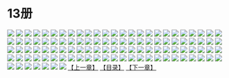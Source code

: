 # 13册
![](https://mao.mhtupian.com/uploads/img/7563/111242/1.jpg)
![](https://mao.mhtupian.com/uploads/img/7563/111242/2.jpg)
![](https://mao.mhtupian.com/uploads/img/7563/111242/3.jpg)
![](https://mao.mhtupian.com/uploads/img/7563/111242/4.jpg)
![](https://mao.mhtupian.com/uploads/img/7563/111242/5.jpg)
![](https://mao.mhtupian.com/uploads/img/7563/111242/6.jpg)
![](https://mao.mhtupian.com/uploads/img/7563/111242/7.jpg)
![](https://mao.mhtupian.com/uploads/img/7563/111242/8.jpg)
![](https://mao.mhtupian.com/uploads/img/7563/111242/9.jpg)
![](https://mao.mhtupian.com/uploads/img/7563/111242/10.jpg)
![](https://mao.mhtupian.com/uploads/img/7563/111242/11.jpg)
![](https://mao.mhtupian.com/uploads/img/7563/111242/12.jpg)
![](https://mao.mhtupian.com/uploads/img/7563/111242/13.jpg)
![](https://mao.mhtupian.com/uploads/img/7563/111242/14.jpg)
![](https://mao.mhtupian.com/uploads/img/7563/111242/15.jpg)
![](https://mao.mhtupian.com/uploads/img/7563/111242/16.jpg)
![](https://mao.mhtupian.com/uploads/img/7563/111242/17.jpg)
![](https://mao.mhtupian.com/uploads/img/7563/111242/18.jpg)
![](https://mao.mhtupian.com/uploads/img/7563/111242/19.jpg)
![](https://mao.mhtupian.com/uploads/img/7563/111242/20.jpg)
![](https://mao.mhtupian.com/uploads/img/7563/111242/21.jpg)
![](https://mao.mhtupian.com/uploads/img/7563/111242/22.jpg)
![](https://mao.mhtupian.com/uploads/img/7563/111242/23.jpg)
![](https://mao.mhtupian.com/uploads/img/7563/111242/24.jpg)
![](https://mao.mhtupian.com/uploads/img/7563/111242/25.jpg)
![](https://mao.mhtupian.com/uploads/img/7563/111242/26.jpg)
![](https://mao.mhtupian.com/uploads/img/7563/111242/27.jpg)
![](https://mao.mhtupian.com/uploads/img/7563/111242/28.jpg)
![](https://mao.mhtupian.com/uploads/img/7563/111242/29.jpg)
![](https://mao.mhtupian.com/uploads/img/7563/111242/30.jpg)
![](https://mao.mhtupian.com/uploads/img/7563/111242/31.jpg)
![](https://mao.mhtupian.com/uploads/img/7563/111242/32.jpg)
![](https://mao.mhtupian.com/uploads/img/7563/111242/33.jpg)
![](https://mao.mhtupian.com/uploads/img/7563/111242/34.jpg)
![](https://mao.mhtupian.com/uploads/img/7563/111242/35.jpg)
![](https://mao.mhtupian.com/uploads/img/7563/111242/36.jpg)
![](https://mao.mhtupian.com/uploads/img/7563/111242/37.jpg)
![](https://mao.mhtupian.com/uploads/img/7563/111242/38.jpg)
![](https://mao.mhtupian.com/uploads/img/7563/111242/39.jpg)
![](https://mao.mhtupian.com/uploads/img/7563/111242/40.jpg)
![](https://mao.mhtupian.com/uploads/img/7563/111242/41.jpg)
![](https://mao.mhtupian.com/uploads/img/7563/111242/42.jpg)
![](https://mao.mhtupian.com/uploads/img/7563/111242/43.jpg)
![](https://mao.mhtupian.com/uploads/img/7563/111242/44.jpg)
![](https://mao.mhtupian.com/uploads/img/7563/111242/45.jpg)
![](https://mao.mhtupian.com/uploads/img/7563/111242/46.jpg)
![](https://mao.mhtupian.com/uploads/img/7563/111242/47.jpg)
![](https://mao.mhtupian.com/uploads/img/7563/111242/48.jpg)
![](https://mao.mhtupian.com/uploads/img/7563/111242/49.jpg)
![](https://mao.mhtupian.com/uploads/img/7563/111242/50.jpg)
![](https://mao.mhtupian.com/uploads/img/7563/111242/51.jpg)
![](https://mao.mhtupian.com/uploads/img/7563/111242/52.jpg)
![](https://mao.mhtupian.com/uploads/img/7563/111242/53.jpg)
![](https://mao.mhtupian.com/uploads/img/7563/111242/54.jpg)
![](https://mao.mhtupian.com/uploads/img/7563/111242/55.jpg)
![](https://mao.mhtupian.com/uploads/img/7563/111242/56.jpg)
![](https://mao.mhtupian.com/uploads/img/7563/111242/57.jpg)
![](https://mao.mhtupian.com/uploads/img/7563/111242/58.jpg)
![](https://mao.mhtupian.com/uploads/img/7563/111242/59.jpg)
![](https://mao.mhtupian.com/uploads/img/7563/111242/60.jpg)
![](https://mao.mhtupian.com/uploads/img/7563/111242/61.jpg)
![](https://mao.mhtupian.com/uploads/img/7563/111242/62.jpg)
![](https://mao.mhtupian.com/uploads/img/7563/111242/63.jpg)
![](https://mao.mhtupian.com/uploads/img/7563/111242/64.jpg)
![](https://mao.mhtupian.com/uploads/img/7563/111242/65.jpg)
![](https://mao.mhtupian.com/uploads/img/7563/111242/66.jpg)
![](https://mao.mhtupian.com/uploads/img/7563/111242/67.jpg)
![](https://mao.mhtupian.com/uploads/img/7563/111242/68.jpg)
![](https://mao.mhtupian.com/uploads/img/7563/111242/69.jpg)
![](https://mao.mhtupian.com/uploads/img/7563/111242/70.jpg)
![](https://mao.mhtupian.com/uploads/img/7563/111242/71.jpg)
![](https://mao.mhtupian.com/uploads/img/7563/111242/72.jpg)
![](https://mao.mhtupian.com/uploads/img/7563/111242/73.jpg)
![](https://mao.mhtupian.com/uploads/img/7563/111242/74.jpg)
![](https://mao.mhtupian.com/uploads/img/7563/111242/75.jpg)
![](https://mao.mhtupian.com/uploads/img/7563/111242/76.jpg)
![](https://mao.mhtupian.com/uploads/img/7563/111242/77.jpg)
![](https://mao.mhtupian.com/uploads/img/7563/111242/78.jpg)
![](https://mao.mhtupian.com/uploads/img/7563/111242/79.jpg)
![](https://mao.mhtupian.com/uploads/img/7563/111242/80.jpg)
![](https://mao.mhtupian.com/uploads/img/7563/111242/81.jpg)
![](https://mao.mhtupian.com/uploads/img/7563/111242/82.jpg)
![](https://mao.mhtupian.com/uploads/img/7563/111242/83.jpg)
![](https://mao.mhtupian.com/uploads/img/7563/111242/84.jpg)
![](https://mao.mhtupian.com/uploads/img/7563/111242/85.jpg)
![](https://mao.mhtupian.com/uploads/img/7563/111242/86.jpg)
![](https://mao.mhtupian.com/uploads/img/7563/111242/87.jpg)
![](https://mao.mhtupian.com/uploads/img/7563/111242/88.jpg)
![](https://mao.mhtupian.com/uploads/img/7563/111242/89.jpg)
![](https://mao.mhtupian.com/uploads/img/7563/111242/90.jpg)
![](https://mao.mhtupian.com/uploads/img/7563/111242/91.jpg)
![](https://mao.mhtupian.com/uploads/img/7563/111242/92.jpg)
![](https://mao.mhtupian.com/uploads/img/7563/111242/93.jpg)
![](https://mao.mhtupian.com/uploads/img/7563/111242/94.jpg)
![](https://mao.mhtupian.com/uploads/img/7563/111242/95.jpg)
![](https://mao.mhtupian.com/uploads/img/7563/111242/96.jpg)
![](https://mao.mhtupian.com/uploads/img/7563/111242/97.jpg)
![](https://mao.mhtupian.com/uploads/img/7563/111242/98.jpg)
![](https://mao.mhtupian.com/uploads/img/7563/111242/99.jpg)
![](https://mao.mhtupian.com/uploads/img/7563/111242/100.jpg)
![](https://mao.mhtupian.com/uploads/img/7563/111242/101.jpg)
![](https://mao.mhtupian.com/uploads/img/7563/111242/102.jpg)
![](https://mao.mhtupian.com/uploads/img/7563/111242/103.jpg)
![](https://mao.mhtupian.com/uploads/img/7563/111242/104.jpg)
![](https://mao.mhtupian.com/uploads/img/7563/111242/105.jpg)
![](https://mao.mhtupian.com/uploads/img/7563/111242/106.jpg)
![](https://mao.mhtupian.com/uploads/img/7563/111242/107.jpg)
[【上一章】](./168.md)
[【目录】](./README.md)
[【下一章】](./170.md)
